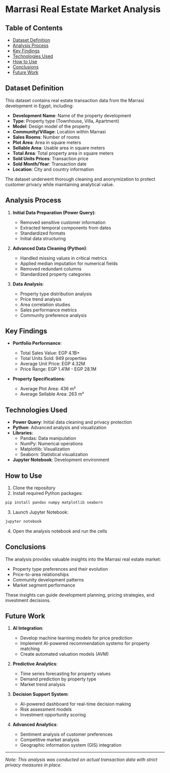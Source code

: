 # Marrasi Real Estate Market Analysis

## Table of Contents
* [Dataset Definition](#dataset-definition)
* [Analysis Process](#analysis-process)
* [Key Findings](#key-findings)
* [Technologies Used](#technologies-used)
* [How to Use](#how-to-use)
* [Conclusions](#conclusions)
* [Future Work](#future-work)

## Dataset Definition
This dataset contains real estate transaction data from the Marrasi development in Egypt, including:
* **Development Name**: Name of the property development
* **Type**: Property type (Townhouse, Villa, Apartment)
* **Model**: Design model of the property
* **Community/Village**: Location within Marrasi
* **Sales Rooms**: Number of rooms
* **Plot Area**: Area in square meters
* **Sellable Area**: Usable area in square meters
* **Total Area**: Total property area in square meters
* **Sold Units Prices**: Transaction price
* **Sold Month/Year**: Transaction date
* **Location**: City and country information

The dataset underwent thorough cleaning and anonymization to protect customer privacy while maintaining analytical value.

## Analysis Process
1. **Initial Data Preparation (Power Query)**:
   * Removed sensitive customer information
   * Extracted temporal components from dates
   * Standardized formats
   * Initial data structuring

2. **Advanced Data Cleaning (Python)**:
   * Handled missing values in critical metrics
   * Applied median imputation for numerical fields
   * Removed redundant columns
   * Standardized property categories

3. **Data Analysis**:
   * Property type distribution analysis
   * Price trend analysis
   * Area correlation studies
   * Sales performance metrics
   * Community preference analysis

## Key Findings
* **Portfolio Performance**:
  * Total Sales Value: EGP 4.1B+
  * Total Units Sold: 949 properties
  * Average Unit Price: EGP 4.32M
  * Price Range: EGP 1.41M - EGP 28.1M

* **Property Specifications**:
  * Average Plot Area: 436 m²
  * Average Sellable Area: 263 m²

## Technologies Used
* **Power Query**: Initial data cleaning and privacy protection
* **Python**: Advanced analysis and visualization
* **Libraries**:
  * Pandas: Data manipulation
  * NumPy: Numerical operations
  * Matplotlib: Visualization
  * Seaborn: Statistical visualization
* **Jupyter Notebook**: Development environment

## How to Use
1. Clone the repository
2. Install required Python packages:
```bash
pip install pandas numpy matplotlib seaborn
```
3. Launch Jupyter Notebook:
```bash
jupyter notebook
```
4. Open the analysis notebook and run the cells

## Conclusions
The analysis provides valuable insights into the Marrasi real estate market:
* Property type preferences and their evolution
* Price-to-area relationships
* Community development patterns
* Market segment performance

These insights can guide development planning, pricing strategies, and investment decisions.

## Future Work
1. **AI Integration**:
   * Develop machine learning models for price prediction
   * Implement AI-powered recommendation systems for property matching
   * Create automated valuation models (AVM)

2. **Predictive Analytics**:
   * Time series forecasting for property values
   * Demand prediction by property type
   * Market trend analysis

3. **Decision Support System**:
   * AI-powered dashboard for real-time decision making
   * Risk assessment models
   * Investment opportunity scoring

4. **Advanced Analytics**:
   * Sentiment analysis of customer preferences
   * Competitive market analysis
   * Geographic information system (GIS) integration

---
*Note: This analysis was conducted on actual transaction data with strict privacy measures in place.*
